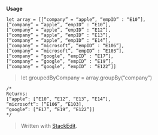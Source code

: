 
**Usage**

    let array = [[“company” = “apple”, “empID” : “E10”],
    [“company” = “apple”, “empID” : “E10”],
    [“company” = “apple”, “empID” : “E12”],
    [“company” = “apple”, “empID” : “E13”],
    [“company” = “apple”, “empID” : “E14”],
    [“company” = “microsoft”, “empID” : “E106”],
    [“company” = “microsoft”, “empID” : “E103”],
    [“company” = “google”, “empID” : “E17”],
    [“company” = “google”, “empID” : “E19”],
    [“company” = “google”, “empID” : “E122”]]

> let groupedByCompany = array.groupBy(“company”)

    /*
    Returns:
    [“apple”: [“E10”, “E12”, “E13”, “E14”],
    “microsoft”: [“E106”, “E103],
    “google”: [“E17”, “E19”, “E122”]]
    */



> Written with [StackEdit](https://stackedit.io/).

